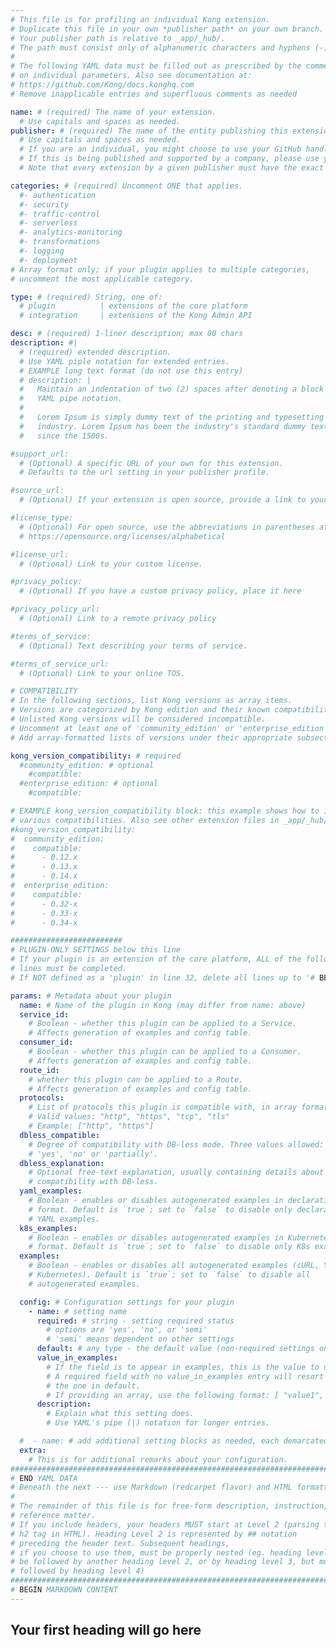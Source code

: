```yaml
---
# This file is for profiling an individual Kong extension.
# Duplicate this file in your own *publisher path* on your own branch.
# Your publisher path is relative to _app/_hub/.
# The path must consist only of alphanumeric characters and hyphens (-).
#
# The following YAML data must be filled out as prescribed by the comments
# on individual parameters. Also see documentation at:
# https://github.com/Kong/docs.konghq.com
# Remove inapplicable entries and superfluous comments as needed

name: # (required) The name of your extension.
  # Use capitals and spaces as needed.
publisher: # (required) The name of the entity publishing this extension.
  # Use capitals and spaces as needed.
  # If you are an individual, you might choose to use your GitHub handle, or your name.
  # If this is being published and supported by a company, please use your company name.
  # Note that every extension by a given publisher must have the exact same value.

categories: # (required) Uncomment ONE that applies.
  #- authentication
  #- security
  #- traffic-control
  #- serverless
  #- analytics-monitoring
  #- transformations
  #- logging
  #- deployment
# Array format only; if your plugin applies to multiple categories,
# uncomment the most applicable category.

type: # (required) String, one of:
  # plugin          | extensions of the core platform
  # integration     | extensions of the Kong Admin API

desc: # (required) 1-liner description; max 80 chars
description: #|
  # (required) extended description.
  # Use YAML piple notation for extended entries.
  # EXAMPLE long text format (do not use this entry)
  # description: |
  #   Maintain an indentation of two (2) spaces after denoting a block with
  #   YAML pipe notation.
  #
  #   Lorem Ipsum is simply dummy text of the printing and typesetting
  #   industry. Lorem Ipsum has been the industry's standard dummy text ever
  #   since the 1500s.

#support_url:
  # (Optional) A specific URL of your own for this extension.
  # Defaults to the url setting in your publisher profile.

#source_url:
  # (Optional) If your extension is open source, provide a link to your code.

#license_type:
  # (Optional) For open source, use the abbreviations in parentheses at:
  # https://opensource.org/licenses/alphabetical

#license_url:
  # (Optional) Link to your custom license.

#privacy_policy:
  # (Optional) If you have a custom privacy policy, place it here

#privacy_policy_url:
  # (Optional) Link to a remote privacy policy

#terms_of_service:
  # (Optional) Text describing your terms of service.

#terms_of_service_url:
  # (Optional) Link to your online TOS.

# COMPATIBILITY
# In the following sections, list Kong versions as array items.
# Versions are categorized by Kong edition and their known compatibility.
# Unlisted Kong versions will be considered incompatible.
# Uncomment at least one of 'community_edition' or 'enterprise_edition'.
# Add array-formatted lists of versions under their appropriate subsection.

kong_version_compatibility: # required
  #community_edition: # optional
    #compatible:
  #enterprise_edition: # optional
    #compatible:

# EXAMPLE kong_version_compatibility block: this example shows how to indicate
# various compatibilities. Also see other extension files in _app/_hub/ for more examples.
#kong_version_compatibility:
#  community_edition:
#    compatible:
#      - 0.12.x
#      - 0.13.x
#      - 0.14.x
#  enterprise_edition:
#    compatible:
#      - 0.32-x
#      - 0.33-x
#      - 0.34-x

#########################
# PLUGIN-ONLY SETTINGS below this line
# If your plugin is an extension of the core platform, ALL of the following
# lines must be completed.
# If NOT defined as a 'plugin' in line 32, delete all lines up to '# BEGIN MARKDOWN CONTENT'

params: # Metadata about your plugin
  name: # Name of the plugin in Kong (may differ from name: above)
  service_id:
    # Boolean - whether this plugin can be applied to a Service.
    # Affects generation of examples and config table.
  consumer_id:
    # Boolean - whether this plugin can be applied to a Consumer.
    # Affects generation of examples and config table.
  route_id:
    # whether this plugin can be applied to a Route.
    # Affects generation of examples and config table.
  protocols:
    # List of protocols this plugin is compatible with, in array format.
    # Valid values: "http", "https", "tcp", "tls"
    # Example: ["http", "https"]
  dbless_compatible:
    # Degree of compatibility with DB-less mode. Three values allowed:
    # 'yes', 'no' or 'partially'.
  dbless_explanation:
    # Optional free-text explanation, usually containing details about the degree of
    # compatibility with DB-less.
  yaml_examples:
    # Boolean - enables or disables autogenerated examples in declarative YAML
    # format. Default is `true`; set to `false` to disable only declarative
    # YAML examples.
  k8s_examples:
    # Boolean - enables or disables autogenerated examples in Kubernetes YAML
    # format. Default is `true`; set to `false` to disable only K8s examples.
  examples:
    # Boolean - enables or disables all autogenerated examples (cURL, YAML, and
    # Kubernetes). Default is `true`; set to `false` to disable all
    # autogenerated examples.

  config: # Configuration settings for your plugin
    - name: # setting name
      required: # string - setting required status
        # options are 'yes', 'no', or 'semi'
        # 'semi' means dependent on other settings
      default: # any type - the default value (non-required settings only)
      value_in_examples:
        # If the field is to appear in examples, this is the value to use.
        # A required field with no value_in_examples entry will resort to
        # the one in default.
        # If providing an array, use the following format: [ "value1", "value2" ]
      description:
        # Explain what this setting does.
        # Use YAML's pipe (|) notation for longer entries.

  #  - name: # add additional setting blocks as needed, each demarcated by -
  extra:
    # This is for additional remarks about your configuration.
###############################################################################
# END YAML DATA
# Beneath the next --- use Markdown (redcarpet flavor) and HTML formatting only.
#
# The remainder of this file is for free-form description, instruction, and
# reference matter.
# If you include headers, your headers MUST start at Level 2 (parsing to
# h2 tag in HTML). Heading Level 2 is represented by ## notation
# preceding the header text. Subsequent headings,
# if you choose to use them, must be properly nested (eg. heading level 2 may
# be followed by another heading level 2, or by heading level 3, but must NOT be
# followed by heading level 4)
###############################################################################
# BEGIN MARKDOWN CONTENT
---
```


## Your first heading will go here
